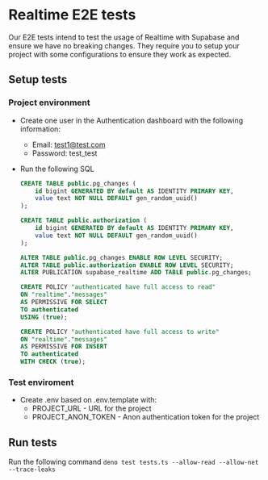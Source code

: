 # Realtime E2E tests

Our E2E tests intend to test the usage of Realtime with Supabase and ensure we have no breaking changes. They require you to setup your project with some configurations to ensure they work as expected.

## Setup tests

### Project environment

- Create one user in the Authentication dashboard with the following information:

  - Email: test1@test.com
  - Password: test_test

- Run the following SQL

  ```sql
  CREATE TABLE public.pg_changes (
      id bigint GENERATED BY default AS IDENTITY PRIMARY KEY,
      value text NOT NULL DEFAULT gen_random_uuid()
  );

  CREATE TABLE public.authorization (
      id bigint GENERATED BY default AS IDENTITY PRIMARY KEY,
      value text NOT NULL DEFAULT gen_random_uuid()
  );

  ALTER TABLE public.pg_changes ENABLE ROW LEVEL SECURITY;
  ALTER TABLE public.authorization ENABLE ROW LEVEL SECURITY;
  ALTER PUBLICATION supabase_realtime ADD TABLE public.pg_changes;

  CREATE POLICY "authenticated have full access to read"
  ON "realtime"."messages"
  AS PERMISSIVE FOR SELECT
  TO authenticated
  USING (true);

  CREATE POLICY "authenticated have full access to write"
  ON "realtime"."messages"
  AS PERMISSIVE FOR INSERT
  TO authenticated
  WITH CHECK (true);
  ```

### Test enviroment

- Create .env based on .env.template with:
  - PROJECT_URL - URL for the project
  - PROJECT_ANON_TOKEN - Anon authentication token for the project

## Run tests

Run the following command
`deno test tests.ts --allow-read --allow-net --trace-leaks`

